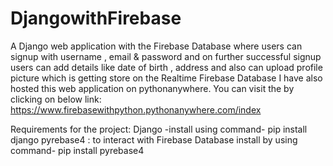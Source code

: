 # DjangowithFirebase
A Django web application with the Firebase Database where users can signup with username , email &amp; password  and on further successful signup users can add details like date of birth , address and also can upload profile picture which is getting store on the Realtime Firebase Database
I have also hosted this web application on pythonanywhere.
You can visit the by clicking on below link:
https://www.firebasewithpython.pythonanywhere.com/index

Requirements for the project:
Django -install using command- pip install django
pyrebase4 : to interact with Firebase Database 
install by using command- pip install pyrebase4
